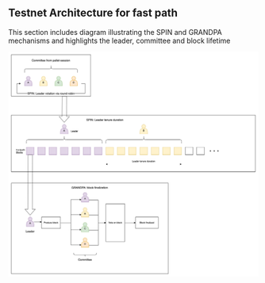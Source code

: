 ## Testnet Architecture for fast path

This section includes diagram illustrating the SPIN and GRANDPA mechanisms and highlights the leader, committee and block lifetime

![Fast path architecture](./fastchain_architecture.drawio.png)
